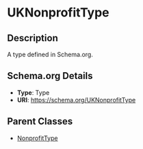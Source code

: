 # UKNonprofitType

## Description
A type defined in Schema.org.

## Schema.org Details
- **Type**: Type
- **URI**: https://schema.org/UKNonprofitType

## Parent Classes
- [NonprofitType](../NonprofitType.md)

